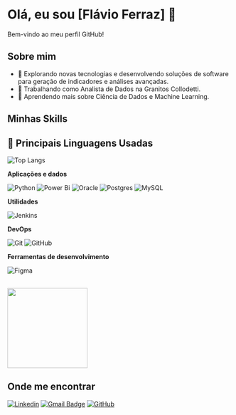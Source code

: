 # Olá, eu sou [Flávio Ferraz] 👋

Bem-vindo ao meu perfil GitHub!

## Sobre mim

- 🤔 Explorando novas tecnologias e desenvolvendo soluções de software para geração de indicadores e análises avançadas.
- 💼 Trabalhando como Analista de Dados na Granitos Collodetti.
- 🌱 Aprendendo mais sobre Ciência de Dados e Machine Learning.

## Minhas Skills

## 🚀 Principais Linguagens Usadas
![Top Langs](https://github-readme-stats.vercel.app/api/top-langs/?username=flavioferraz13&layout=compact&theme=radical)

**Aplicações e dados**

![Python](https://img.shields.io/badge/python-3670A0?style=for-the-badge&logo=python&logoColor=ffdd54)
![Power Bi](https://img.shields.io/badge/power_bi-F2C811?style=for-the-badge&logo=powerbi&logoColor=black)
![Oracle](https://img.shields.io/badge/Oracle-F80000?style=for-the-badge&logo=oracle&logoColor=white)
![Postgres](https://img.shields.io/badge/postgres-%23316192.svg?style=for-the-badge&logo=postgresql&logoColor=white)
![MySQL](https://img.shields.io/badge/-MySQL-333333?style=flat&logo=mysql)


**Utilidades**

![Jenkins](https://img.shields.io/badge/jenkins-%232C5263.svg?style=for-the-badge&logo=jenkins&logoColor=white)

**DevOps**

![Git](https://img.shields.io/badge/-Git-333333?style=flat&logo=git)
![GitHub](https://img.shields.io/badge/-GitHub-333333?style=flat&logo=github)

**Ferramentas de desenvolvimento**

![Figma](https://img.shields.io/badge/-Figma-333333?style=flat&logo=figma&logoColor=007ACC)

<br/>

<a href="https://github.com/flavioferraz13" title="Perfil do Flávio">
  <img height="180em" src="https://github-readme-stats.vercel.app/api?username=flavioferraz13&theme=dracula&show_icons=true" />
</a>

## Onde me encontrar

[![Linkedin](https://img.shields.io/badge/-Linkedin-blue?style=flat-square&logo=Linkedin&logoColor=white&link=https://www.linkedin.com/in/fl%C3%A1vio-ferraz-2648a7149/)](https://www.linkedin.com/in/fl%C3%A1vio-ferraz-2648a7149/)
[![Gmail Badge](https://img.shields.io/badge/-flavio.consultoriabi@gmail.com-006bed?style=flat-square&logo=Gmail&logoColor=white&link=mailto:flavio.consultoriabi@gmail.com)](mailto:flavio.consultoriabi@gmail.com)
[![GitHub](https://img.shields.io/github/followers/iuricode?label=follow&style=social)](https://github.com/flavioferraz13)

<!--
**flavioferraz13/flavioferraz13** is a ✨ _special_ ✨ repository because its `README.md` (this file) appears on your GitHub profile.

Here are some ideas to get you started:

- 🔭 I’m currently working on ...
- 🌱 I’m currently learning ...
- 👯 I’m looking to collaborate on ...
- 🤔 I’m looking for help with ...
- 💬 Ask me about ...
- 📫 How to reach me: ...
- 😄 Pronouns: ...
- ⚡ Fun fact: ...
-->

